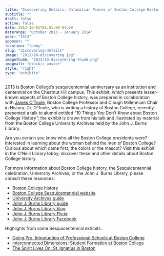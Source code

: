 ```yaml
---
title: "Discovering Details: Unfamiliar Pieces of Boston College History"
subtitle: ""
draft: false
active: false
date: 2013-10-01T01:01:00-04:00
daterange: "October 2013 - January 2014"
year: "2013"
sponsor: ""
location: "lobby"
slug: "discovering-details"
image: "2013/10-discovering.jpg"
imagethumb: "2013/10-discovering-thumb.png"
imagealt: "exhibit poster"
style: "right"
type: "exhibits"
---
```


<p>2013 is Boston College&rsquo;s sesquicentennial anniversary as an   institution and centennial on the Chestnut Hill campus. This exhibit,   which presents lesser-known aspects of Boston College history, was   prepared in collaboration with <a target="_blank" rel="noopener" href="http://www.bc.edu/schools/cas/history/faculty/alphabetical/otoole_james.html">James O&rsquo;Toole</a>,   Boston College Professor and Clough Millennium Chair in History. Dr.   O&rsquo;Toole, who is writing a history of Boston College, recently presented a   talk to alumni entitled &ldquo;10 Things You Don&rsquo;t Know about Boston College   History&rdquo;; the exhibit is drawn from his talk and illustrated by material   from the Boston College University Archives held by the John J. Burns   Library.</p>
<p>Are you certain you know who all the Boston College presidents were?   Interested in learning about the woman behind the men of Boston College?   Curious about which came first, the colors or the mascot? Visit this   exhibit in the O&rsquo;Neill Library lobby; discover these and other details   about Boston College history.</p>
<p>For more information about Boston College history, the   Sesquicentennial celebration, University Archives, or the John J. Burns   Library, please consult these resources:</p>
<ul>
  <li><a href="http://www.bc.edu/about/history.html">Boston College history</a></li>
  <li><a href="http://www.bc.edu/150">Boston College Sesquicentennial website</a> </li>
  <li><a href="http://libguides.bc.edu/univarch">University Archives guide</a> </li>
  <li><a href="http://libguides.bc.edu/burns">John J. Burns Library guide</a> </li>
  <li><a href="http://johnjburnslibrary.wordpress.com/">John J. Burns Library blog</a> </li>
  <li><a href="http://www.flickr.com/photos/bc-burnslibrary/">John J. Burns Library Flickr</a> </li>
  <li><a href="https://www.facebook.com/johnjburnslibrary">John J. Burns Library Facebook</a> </li>
</ul>
<p>Highlights from some Sesquicentennial exhibits:</p>
<ul>
  <li><a href="http://www.bc.edu/content/bc/libraries/about/exhibits-new/ONLobby2012/Goingpro.html">Going Pro: Introduction of Professional Schools at Boston College</a></li>
  <li><a href="http://www.bc.edu/content/bc/libraries/about/exhibits-new/ONLobby2012/interconnected.html">Interconnected Dimensions: Student Formation at Boston College</a> </li>
  <li><a href="http://www.bc.edu/content/bc/libraries/about/exhibits/burns/spiritlives.html">The Spirit Lives On: St. Ignatius in Boston</a> </li>
</ul>
